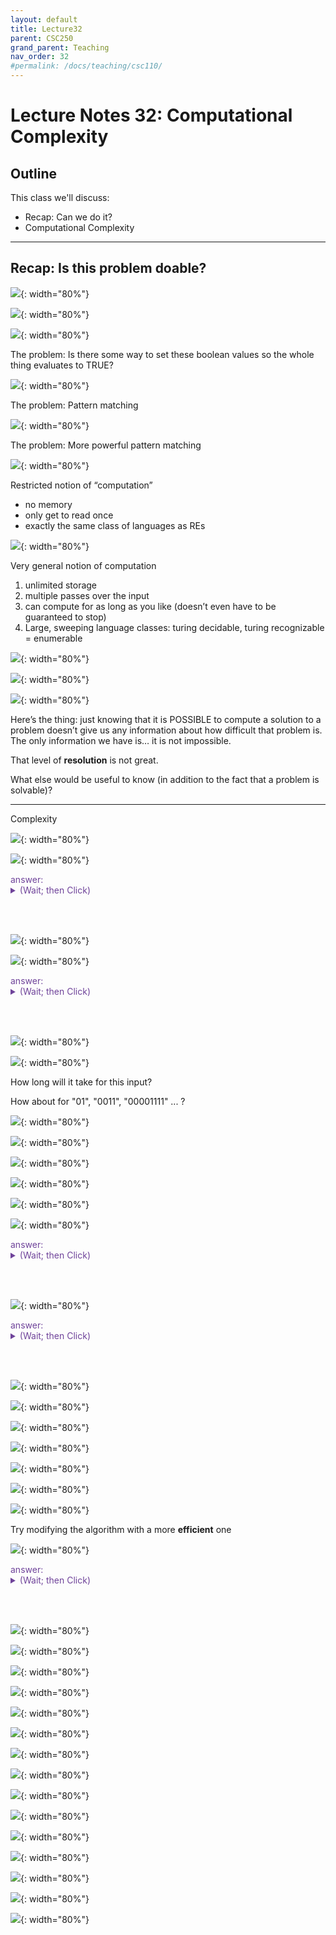 ```yaml
---
layout: default
title: Lecture32
parent: CSC250
grand_parent: Teaching
nav_order: 32
#permalink: /docs/teaching/csc110/
---  
```


Lecture Notes 32: Computational Complexity
==========================================

  

Outline
-------

This class we'll discuss:

* Recap: Can we do it?
* Computational Complexity

  

* * *

  

Recap: Is this problem doable?
------------------------------

  
  
![](../../../assets/images/csc250/lecture29/Complex-09.png){: width="80%"}    
  
  
  
![](../../../assets/images/csc250/lecture29/Complex-10.png){: width="80%"}    
  
  
  
![](../../../assets/images/csc250/lecture29/Complex-11.png){: width="80%"}    
  
The problem: Is there some way to set these boolean values so the whole thing evaluates to TRUE?  
  
![](../../../assets/images/csc250/lecture29/Complex-12.png){: width="80%"}    
  
The problem: Pattern matching  
  
![](../../../assets/images/csc250/lecture29/Complex-13.png){: width="80%"}    
  
The problem: More powerful pattern matching  
  
![](../../../assets/images/csc250/lecture29/Complex-14.png){: width="80%"}    
  
Restricted notion of “computation”

* no memory
* only get to read once
* exactly the same class of languages as REs

  
  
![](../../../assets/images/csc250/lecture29/Complex-15.png){: width="80%"}    
  
Very general notion of computation

1.  unlimited storage
2.  multiple passes over the input
3.  can compute for as long as you like (doesn’t even have to be guaranteed to stop)
4.  Large, sweeping language classes: turing decidable, turing recognizable = enumerable

  
  
![](../../../assets/images/csc250/lecture29/Complex-16.png){: width="80%"}    
  
  
  
![](../../../assets/images/csc250/lecture29/Complex-17.png){: width="80%"}    
  
  
  
![](../../../assets/images/csc250/lecture29/Complex-18.png){: width="80%"}    
  
Here’s the thing: just knowing that it is POSSIBLE to compute a solution to a problem doesn’t give us any information about how difficult that problem is. The only information we have is… it is not impossible.  
  
That level of **resolution** is not great.  
  
  
  
What else would be useful to know (in addition to the fact that a problem is solvable)?

  
  
  

* * *

  
  
  
  
Complexity

  
  
![](../../../assets/images/csc250/lecture29/Complex-19.png){: width="80%"}    
  
  
  
![](../../../assets/images/csc250/lecture29/Complex-20.png){: width="80%"}    
  


<div class="container mx-lg-5">
  <span style='color:#6f439a'>answer: 
    <details><summary>(Wait; then Click)</summary>
      <p>
$HALF = \{w | w = 0^i1^i, i \leq 0\}$
      </p>
    </details>
  </span>
</div> 

<br><br> 
  


  
  
![](../../../assets/images/csc250/lecture29/Complex-21.png){: width="80%"}    
  
  
  
![](../../../assets/images/csc250/lecture29/Complex-22.png){: width="80%"}    
  

<div class="container mx-lg-5">
  <span style='color:#6f439a'>answer: 
    <details><summary>(Wait; then Click)</summary>
      <p>
Depends on the particular input.
      </p>
    </details>
  </span>
</div> 

<br><br> 


  
  
![](../../../assets/images/csc250/lecture29/Complex-23.png){: width="80%"}    
  
  
  
![](../../../assets/images/csc250/lecture29/Complex-24.png){: width="80%"}    
  
How long will it take for this input?  
  
How about for "01", "0011", "00001111" ... ?  
  
![](../../../assets/images/csc250/lecture29/Complex-25.png){: width="80%"}    
  
  
  
![](../../../assets/images/csc250/lecture29/Complex-26.png){: width="80%"}    
  
  
  
![](../../../assets/images/csc250/lecture29/Complex-27.png){: width="80%"}    
  
  
  
![](../../../assets/images/csc250/lecture29/Complex-28.png){: width="80%"}    
  
  
  
![](../../../assets/images/csc250/lecture29/Complex-29.png){: width="80%"}    
  
  
  
![](../../../assets/images/csc250/lecture29/Complex-30.png){: width="80%"}    
  

<div class="container mx-lg-5">
  <span style='color:#6f439a'>answer: 
    <details><summary>(Wait; then Click)</summary>
      <p>
Initial check (steps 1 and 2) takes 2n steps (n to read, and n to get back)  
We could have at most n/2 passes over step 3 (because we mark off two letters each time)  
And to make things easier, let’s say we read the whole string each pass  
$2n + (n/2)*2n = 2n + n^2$ steps to accept
      </p>
    </details>
  </span>
</div> 

<br><br>  


  
  
![](../../../assets/images/csc250/lecture29/Complex-31.png){: width="80%"}    
  

<div class="container mx-lg-5">
  <span style='color:#6f439a'>answer: 
    <details><summary>(Wait; then Click)</summary>
      <p>
$\mathcal{O}( n^2 )$
      </p>
    </details>
  </span>
</div> 

<br><br>  
  


  
  
![](../../../assets/images/csc250/lecture29/Complex-32.png){: width="80%"}    
  
  
  
![](../../../assets/images/csc250/lecture29/Complex-33.png){: width="80%"}    
  
  
  
![](../../../assets/images/csc250/lecture29/Complex-34.png){: width="80%"}    
  
  
  
![](../../../assets/images/csc250/lecture29/Complex-35.png){: width="80%"}    
  
  
  
![](../../../assets/images/csc250/lecture29/Complex-36.png){: width="80%"}    
  
  
  
![](../../../assets/images/csc250/lecture29/Complex-37.png){: width="80%"}    
  
  
  
![](../../../assets/images/csc250/lecture29/Complex-38.png){: width="80%"}    
  
Try modifying the algorithm with a more **efficient** one  
  
![](../../../assets/images/csc250/lecture29/Complex-39.png){: width="80%"}    
  

<div class="container mx-lg-5">
  <span style='color:#6f439a'>answer: 
    <details><summary>(Wait; then Click)</summary>
      <p>
  3. Copy all the 0s to a second tape  
  4. Move the two heads together, counting off a 1 and a 0 each step  
  5. If you hit the end of both tapes at the same time ACCEPT, otherwise REJECT”  
  
2n steps for lines 1 and 2  
n steps for line 3  
n steps for line 4  
$= 4n = \mathcal{O}(n)$    
      </p>
    </details>
  </span>
</div> 

<br><br>

  

  
![](../../../assets/images/csc250/lecture29/Complex-40.png){: width="80%"}    
  
  
  
![](../../../assets/images/csc250/lecture29/Complex-41.png){: width="80%"}    
  
  
  
![](../../../assets/images/csc250/lecture29/Complex-42.png){: width="80%"}    
  
  
  
![](../../../assets/images/csc250/lecture29/Complex-43.png){: width="80%"}    
  
  
  
![](../../../assets/images/csc250/lecture29/Complex-44.png){: width="80%"}    
  
  
  
![](../../../assets/images/csc250/lecture29/Complex-45.png){: width="80%"}    
  
  
  
![](../../../assets/images/csc250/lecture29/Complex-46.png){: width="80%"}    
  
  
  
![](../../../assets/images/csc250/lecture29/Complex-47.png){: width="80%"}    
  
  
  
![](../../../assets/images/csc250/lecture29/Complex-48.png){: width="80%"}    
  
  
  
![](../../../assets/images/csc250/lecture29/Complex-49.png){: width="80%"}    
  
  
  
![](../../../assets/images/csc250/lecture29/Complex-50.png){: width="80%"}    
  
  
  
![](../../../assets/images/csc250/lecture29/Complex-51.png){: width="80%"}    
  
  
  
![](../../../assets/images/csc250/lecture29/Complex-52.png){: width="80%"}    
  
  
  
![](../../../assets/images/csc250/lecture29/Complex-53.png){: width="80%"}    
  
  
  
![](../../../assets/images/csc250/lecture29/Complex-54.png){: width="80%"}  

